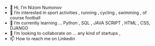 - 👋 Hi, I’m Nizom Numonov 
- 👀 I’m interested in  sport activities , running , cycling , swimming , of course football 
- 🌱 I’m currently learning ... Python , SQL , JAVA SCRIPT , HTML , CSS, DJANGO
- 💞️ I’m looking to collaborate on ... any kind of  startups  ,
- 📫 How to reach me on  Linkedin


